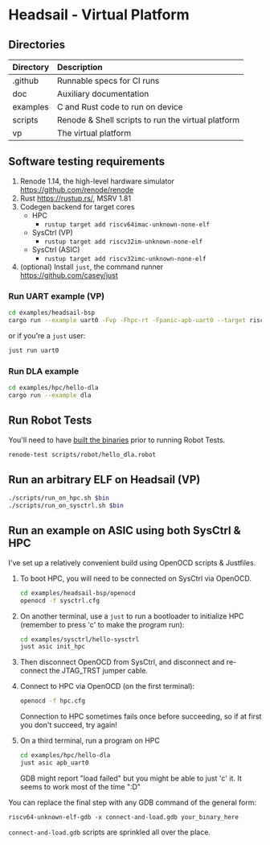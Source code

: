 # Headsail - Virtual Platform

## Directories

| Directory | Description                       |
| :-        | :-                                |
| .github   | Runnable specs for CI runs        |
| doc       | Auxiliary documentation           |
| examples  | C and Rust code to run on device  |
| scripts   | Renode & Shell scripts to run the virtual platform |
| vp        | The virtual platform              |

## Software testing requirements

1. Renode 1.14, the high-level hardware simulator <https://github.com/renode/renode>
2. Rust <https://rustup.rs/>, MSRV 1.81
3. Codegen backend for target cores
    * HPC
        * `rustup target add riscv64imac-unknown-none-elf`
    * SysCtrl (VP)
        * `rustup target add riscv32im-unknown-none-elf`
    * SysCtrl (ASIC)
        * `rustup target add riscv32imc-unknown-none-elf`
4. (optional) Install `just`, the command runner <https://github.com/casey/just>

### Run UART example (VP)

```sh
cd examples/headsail-bsp
cargo run --example uart0 -Fvp -Fhpc-rt -Fpanic-apb-uart0 --target riscv64imac-unknown-none-elf
```

or if you're a `just` user:

```sh
just run uart0
```

### Run DLA example

```sh
cd examples/hpc/hello-dla
cargo run --example dla
```

## Run Robot Tests

You'll need to have [built the binaries](#run-dla-example) prior to running Robot Tests.

```sh
renode-test scripts/robot/hello_dla.robot
```

## Run an arbitrary ELF on Headsail (VP)

```sh
./scripts/run_on_hpc.sh $bin
./scripts/run_on_sysctrl.sh $bin
```

## Run an example on ASIC using both SysCtrl & HPC

I've set up a relatively convenient build using OpenOCD scripts & Justfiles.

1. To boot HPC, you will need to be connected on SysCtrl via OpenOCD.

    ```sh
    cd examples/headsail-bsp/openocd
    openocd -f sysctrl.cfg
    ```

2. On another terminal, use a `just` to run a bootloader to initialize HPC (remember to press 'c' to make the program run):

    ```sh
    cd examples/sysctrl/hello-sysctrl
    just asic init_hpc
    ```

3. Then disconnect OpenOCD from SysCtrl, and disconnect and re-connect the JTAG_TRST jumper cable.

4. Connect to HPC via OpenOCD (on the first terminal):

    ```sh
    openocd -f hpc.cfg
    ```

    Connection to HPC sometimes fails once before succeeding, so if at first you don't succeed, try again!

5. On a third terminal, run a program on HPC

    ```sh
    cd examples/hpc/hello-dla
    just asic apb_uart0
    ```

    GDB might report "load failed" but you might be able to just 'c' it. It seems to work most of the time ":D"

You can replace the final step with any GDB command of the general form:

`riscv64-unknown-elf-gdb -x connect-and-load.gdb your_binary_here`

`connect-and-load.gdb` scripts are sprinkled all over the place.
